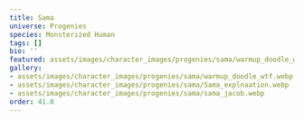 ```yaml
---
title: Sama
universe: Progenies
species: Monsterized Human
tags: []
bio: ''
featured: assets/images/character_images/progenies/sama/warmup_doodle_wtf.webp
gallery:
- assets/images/character_images/progenies/sama/warmup_doodle_wtf.webp
- assets/images/character_images/progenies/sama/Sama_explnaation.webp
- assets/images/character_images/progenies/sama/sama_jacob.webp
order: 41.0
---
```

